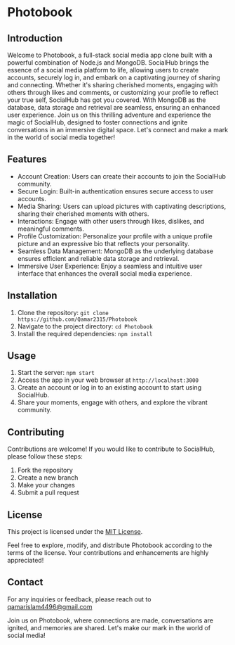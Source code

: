 # Photobook

## Introduction

Welcome to Photobook, a full-stack social media app clone built with a powerful combination of Node.js and MongoDB. SocialHub brings the essence of a social media platform to life, allowing users to create accounts, securely log in, and embark on a captivating journey of sharing and connecting. Whether it's sharing cherished moments, engaging with others through likes and comments, or customizing your profile to reflect your true self, SocialHub has got you covered. With MongoDB as the database, data storage and retrieval are seamless, ensuring an enhanced user experience. Join us on this thrilling adventure and experience the magic of SocialHub, designed to foster connections and ignite conversations in an immersive digital space. Let's connect and make a mark in the world of social media together!

## Features

- Account Creation: Users can create their accounts to join the SocialHub community.
- Secure Login: Built-in authentication ensures secure access to user accounts.
- Media Sharing: Users can upload pictures with captivating descriptions, sharing their cherished moments with others.
- Interactions: Engage with other users through likes, dislikes, and meaningful comments.
- Profile Customization: Personalize your profile with a unique profile picture and an expressive bio that reflects your personality.
- Seamless Data Management: MongoDB as the underlying database ensures efficient and reliable data storage and retrieval.
- Immersive User Experience: Enjoy a seamless and intuitive user interface that enhances the overall social media experience.

## Installation

1. Clone the repository: `git clone https://github.com/Qamar2315/Photobook`
2. Navigate to the project directory: `cd Photobook`
3. Install the required dependencies: `npm install`

## Usage

1. Start the server: `npm start`
2. Access the app in your web browser at `http://localhost:3000`
3. Create an account or log in to an existing account to start using SocialHub.
4. Share your moments, engage with others, and explore the vibrant community.

## Contributing

Contributions are welcome! If you would like to contribute to SocialHub, please follow these steps:

1. Fork the repository
2. Create a new branch
3. Make your changes
4. Submit a pull request

## License

This project is licensed under the [MIT License](LICENSE).

Feel free to explore, modify, and distribute Photobook according to the terms of the license. Your contributions and enhancements are highly appreciated!

## Contact

For any inquiries or feedback, please reach out to qamarislam4496@gmail.com

Join us on Photobook, where connections are made, conversations are ignited, and memories are shared. Let's make our mark in the world of social media!
